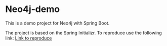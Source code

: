 # Neo4j-demo

This is a demo project for Neo4j with Spring Boot.

The project is based on the Spring Initializr.
To reproduce use the following
link: [Link to reproduce](https://start.spring.io/#!type=gradle-project&language=java&platformVersion=3.2.2&packaging=jar&jvmVersion=21&groupId=edu.kit.datamanager&artifactId=neo4j-demo&name=neo4j-demo&description=Demo%20project%20for%20Neo4j%20and%20Spring&packageName=edu.kit.datamanager.neo4j-demo&dependencies=data-neo4j,web,webflux,graphql,data-rest-explorer,hateoas,lombok,actuator)
